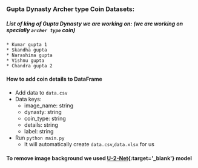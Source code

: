 <!-- @format -->

### Gupta Dynasty Archer type Coin Datasets:

##### List of king of Gupta Dynasty we are working on: (we are working on specially `archer type` coin)

    * Kumar gupta 1
    * Skandha gupta
    * Narashima gupta
    * Vishnu gupta
    * Chandra gupta 2

#### How to add coin details to DataFrame

- Add data to `data.csv`
- Data keys:
  - image_name: string
  - dynasty: string
  - coin_type: string
  - details: string
  - label: string
- Run `python main.py`
  - It will automatically create `data.csv`,`data.xlsx` for us

#### To remove image background we used [U-2-Net](https://github.com/xuebinqin/U-2-Net/tree/master){:target='\_blank'} model
